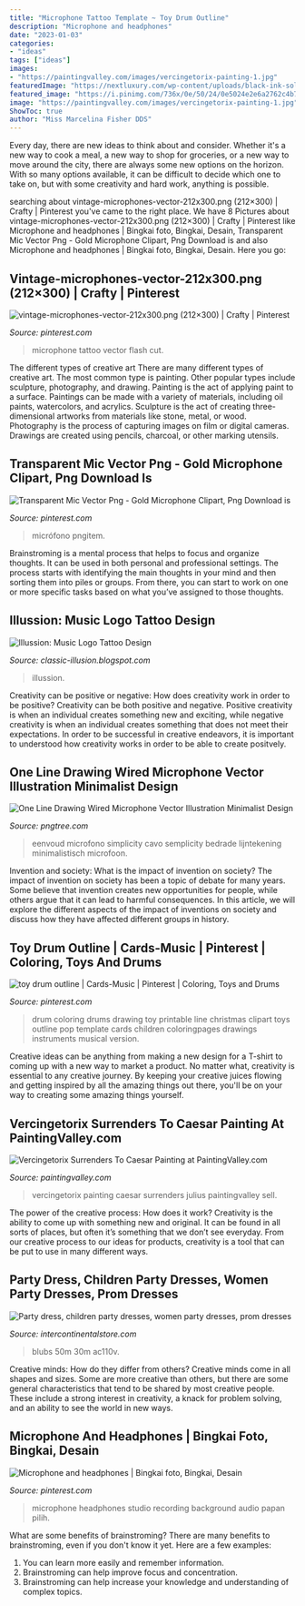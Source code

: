```yaml
---
title: "Microphone Tattoo Template ~ Toy Drum Outline"
description: "Microphone and headphones"
date: "2023-01-03"
categories:
- "ideas"
tags: ["ideas"]
images:
- "https://paintingvalley.com/images/vercingetorix-painting-1.jpg"
featuredImage: "https://nextluxury.com/wp-content/uploads/black-ink-solid-simple-music-note-male-arm-tattoo-designs.jpg"
featured_image: "https://i.pinimg.com/736x/0e/50/24/0e5024e2e6a2762c4b7649f247283905.jpg"
image: "https://paintingvalley.com/images/vercingetorix-painting-1.jpg"
ShowToc: true
author: "Miss Marcelina Fisher DDS"
---
```



Every day, there are new ideas to think about and consider. Whether it's a new way to cook a meal, a new way to shop for groceries, or a new way to move around the city, there are always some new options on the horizon. With so many options available, it can be difficult to decide which one to take on, but with some creativity and hard work, anything is possible.

	

		
searching about vintage-microphones-vector-212x300.png (212×300) | Crafty | Pinterest you've came to the right place. We have 8 Pictures about vintage-microphones-vector-212x300.png (212×300) | Crafty | Pinterest like Microphone and headphones | Bingkai foto, Bingkai, Desain, Transparent Mic Vector Png - Gold Microphone Clipart, Png Download is and also Microphone and headphones | Bingkai foto, Bingkai, Desain. Here you go:
		
    
## Vintage-microphones-vector-212x300.png (212×300) | Crafty | Pinterest

<img loading=lazy src="https://s-media-cache-ak0.pinimg.com/originals/fb/32/da/fb32da8ce21543afc691fd8d9125a6c0.png" onerror="this.onerror=null;this.src='https://tse1.mm.bing.net/th?id=OIP.j5Hf6S-UYI9WwhuxK8YlTQAAAA&amp;pid=15.1';" alt="vintage-microphones-vector-212x300.png (212×300) | Crafty | Pinterest">

_Source: pinterest.com_

>microphone tattoo vector flash cut. 

	

The different types of creative art
There are many different types of creative art. The most common type is painting. Other popular types include sculpture, photography, and drawing.
Painting is the act of applying paint to a surface. Paintings can be made with a variety of materials, including oil paints, watercolors, and acrylics. Sculpture is the act of creating three-dimensional artworks from materials like stone, metal, or wood. Photography is the process of capturing images on film or digital cameras. Drawings are created using pencils, charcoal, or other marking utensils.

    
## Transparent Mic Vector Png - Gold Microphone Clipart, Png Download Is

<img loading=lazy src="https://i.pinimg.com/736x/0e/50/24/0e5024e2e6a2762c4b7649f247283905.jpg" onerror="this.onerror=null;this.src='https://tse1.mm.bing.net/th?id=OIP.OWM_P7i8z88atY1h-1NKXwHaM6&amp;pid=15.1';" alt="Transparent Mic Vector Png - Gold Microphone Clipart, Png Download is">

_Source: pinterest.com_

>micrófono pngitem. 

	

Brainstroming is a mental process that helps to focus and organize thoughts. It can be used in both personal and professional settings. The process starts with identifying the main thoughts in your mind and then sorting them into piles or groups. From there, you can start to work on one or more specific tasks based on what you’ve assigned to those thoughts.

    
## Illussion: Music Logo Tattoo Design

<img loading=lazy src="https://nextluxury.com/wp-content/uploads/black-ink-solid-simple-music-note-male-arm-tattoo-designs.jpg" onerror="this.onerror=null;this.src='https://tse4.mm.bing.net/th?id=OIP.jeV60QZ8t6gvyaC_VBfVvQHaHa&amp;pid=15.1';" alt="Illussion: Music Logo Tattoo Design">

_Source: classic-illusion.blogspot.com_

>illussion. 

	

Creativity can be positive or negative: How does creativity work in order to be positive?
Creativity can be both positive and negative. Positive creativity is when an individual creates something new and exciting, while negative creativity is when an individual creates something that does not meet their expectations. In order to be successful in creative endeavors, it is important to understood how creativity works in order to be able to create positvely.

    
## One Line Drawing Wired Microphone Vector Illustration Minimalist Design

<img loading=lazy src="https://png.pngtree.com/png-vector/20191014/ourmid/pngtree-continuous-line-drawing-wired-microphone-vector-one-lineart-simplicity-illustration-minimalist-png-image_1770613.jpg" onerror="this.onerror=null;this.src='https://tse1.mm.bing.net/th?id=OIP.AlZ9ZpPBCk3LhYxASIlK-wAAAA&amp;pid=15.1';" alt="One Line Drawing Wired Microphone Vector Illustration Minimalist Design">

_Source: pngtree.com_

>eenvoud microfono simplicity cavo semplicity bedrade lijntekening minimalistisch microfoon. 

	

Invention and society: What is the impact of invention on society?
The impact of invention on society has been a topic of debate for many years. Some believe that invention creates new opportunities for people, while others argue that it can lead to harmful consequences. In this article, we will explore the different aspects of the impact of inventions on society and discuss how they have affected different groups in history.

    
## Toy Drum Outline | Cards-Music | Pinterest | Coloring, Toys And Drums

<img loading=lazy src="https://s-media-cache-ak0.pinimg.com/736x/e6/d3/80/e6d380f49bac7cc2dfea90191758a89f.jpg" onerror="this.onerror=null;this.src='https://tse1.mm.bing.net/th?id=OIP.1NCOlSFI9mjuC2Zg8sF0_gHaHa&amp;pid=15.1';" alt="toy drum outline | Cards-Music | Pinterest | Coloring, Toys and Drums">

_Source: pinterest.com_

>drum coloring drums drawing toy printable line christmas clipart toys outline pop template cards children coloringpages drawings instruments musical version. 

	

Creative ideas can be anything from making a new design for a T-shirt to coming up with a new way to market a product. No matter what, creativity is essential to any creative journey. By keeping your creative juices flowing and getting inspired by all the amazing things out there, you'll be on your way to creating some amazing things yourself.

    
## Vercingetorix Surrenders To Caesar Painting At PaintingValley.com

<img loading=lazy src="https://paintingvalley.com/images/vercingetorix-painting-1.jpg" onerror="this.onerror=null;this.src='https://tse4.mm.bing.net/th?id=OIP.YmLPhq9xnmWG7Zub7zj5AQAAAA&amp;pid=15.1';" alt="Vercingetorix Surrenders To Caesar Painting at PaintingValley.com">

_Source: paintingvalley.com_

>vercingetorix painting caesar surrenders julius paintingvalley sell. 

	

The power of the creative process: How does it work?
Creativity is the ability to come up with something new and original. It can be found in all sorts of places, but often it’s something that we don’t see everyday. From our creative process to our ideas for products, creativity is a tool that can be put to use in many different ways.

    
## Party Dress, Children Party Dresses, Women Party Dresses, Prom Dresses

<img loading=lazy src="https://ae01.alicdn.com/kf/HTB1EL5OlVkoBKNjSZFEq6zrEVXaq.jpg" onerror="this.onerror=null;this.src='https://tse4.mm.bing.net/th?id=OIP.2sse1-VZYIwd-csvCcpPUAHaHS&amp;pid=15.1';" alt="Party dress, children party dresses, women party dresses, prom dresses">

_Source: intercontinentalstore.com_

>blubs 50m 30m ac110v. 

	

Creative minds: How do they differ from others?
Creative minds come in all shapes and sizes. Some are more creative than others, but there are some general characteristics that tend to be shared by most creative people. These include a strong interest in creativity, a knack for problem solving, and an ability to see the world in new ways.

    
## Microphone And Headphones | Bingkai Foto, Bingkai, Desain

<img loading=lazy src="https://i.pinimg.com/originals/84/3c/6d/843c6de4f489767fceeccff4e8d953dc.png" onerror="this.onerror=null;this.src='https://tse4.mm.bing.net/th?id=OIP.ZMM6TtC8DpRGIkRNfDMMuQHaFj&amp;pid=15.1';" alt="Microphone and headphones | Bingkai foto, Bingkai, Desain">

_Source: pinterest.com_

>microphone headphones studio recording background audio papan pilih. 

	

What are some benefits of brainstroming?
There are many benefits to brainstroming, even if you don't know it yet. Here are a few examples: 
1. You can learn more easily and remember information. 
2. Brainstroming can help improve focus and concentration. 
3. Brainstroming can help increase your knowledge and understanding of complex topics.

